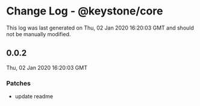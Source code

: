 # Change Log - @keystone/core

This log was last generated on Thu, 02 Jan 2020 16:20:03 GMT and should not be manually modified.

## 0.0.2
Thu, 02 Jan 2020 16:20:03 GMT

### Patches

- update readme

